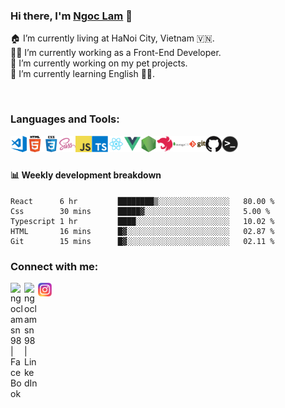 ### Hi there, I'm [Ngoc Lam](https://github.com/ngoclamsn98) 👋

🏠 I’m currently living at HaNoi City, Vietnam 🇻🇳. <br/>
👨‍💻 I’m currently working as a Front-End Developer.<br/>
🔭 I’m currently working on my pet projects.<br/>
🌱 I’m currently learning English 🤦‍♂.<br/>

<br />

### Languages and Tools:

[<img align="left" alt="Visual Studio Code" width="26px" src="https://raw.githubusercontent.com/github/explore/80688e429a7d4ef2fca1e82350fe8e3517d3494d/topics/visual-studio-code/visual-studio-code.png" />][visuastudiocode]
[<img align="left" alt="HTML5" width="26px" src="https://raw.githubusercontent.com/github/explore/80688e429a7d4ef2fca1e82350fe8e3517d3494d/topics/html/html.png" />][html]
[<img align="left" alt="CSS3" width="26px" src="https://raw.githubusercontent.com/github/explore/80688e429a7d4ef2fca1e82350fe8e3517d3494d/topics/css/css.png" />][css]
[<img align="left" alt="Sass" width="26px" src="https://raw.githubusercontent.com/github/explore/80688e429a7d4ef2fca1e82350fe8e3517d3494d/topics/sass/sass.png" />][scss]
[<img align="left" alt="JavaScript" width="26px" src="https://raw.githubusercontent.com/github/explore/80688e429a7d4ef2fca1e82350fe8e3517d3494d/topics/javascript/javascript.png" />][javascript]
[<img align="left" alt="Typescript" width="26px" src="https://raw.githubusercontent.com/devicons/devicon/master/icons/typescript/typescript-original.svg" />][typescript]
[<img align="left" alt="React" width="26px" src="https://raw.githubusercontent.com/github/explore/80688e429a7d4ef2fca1e82350fe8e3517d3494d/topics/react/react.png" />][reactjs]
[<img align="left" alt="Vue" width="26px" src="https://raw.githubusercontent.com/github/explore/80688e429a7d4ef2fca1e82350fe8e3517d3494d/topics/vue/vue.png" />][vuejs]
[<img align="left" alt="Node.js" width="26px" src="https://raw.githubusercontent.com/github/explore/80688e429a7d4ef2fca1e82350fe8e3517d3494d/topics/nodejs/nodejs.png" />][nodejs]
[<img align="left" alt="Nestjs" width="26px" src="https://github.com/nlamsn98/Logo/blob/main/nestjs.png" />][nestjs]
[<img align="left" alt="MongoDB" width="26px" src="https://raw.githubusercontent.com/github/explore/80688e429a7d4ef2fca1e82350fe8e3517d3494d/topics/mongodb/mongodb.png" />][mongodb]
[<img align="left" alt="Git" width="26px" src="https://raw.githubusercontent.com/github/explore/80688e429a7d4ef2fca1e82350fe8e3517d3494d/topics/git/git.png" />][git]
[<img align="left" alt="GitHub" width="26px" src="https://raw.githubusercontent.com/github/explore/78df643247d429f6cc873026c0622819ad797942/topics/github/github.png" />][github]
[<img align="left" alt="Terminal" width="26px" src="https://raw.githubusercontent.com/github/explore/80688e429a7d4ef2fca1e82350fe8e3517d3494d/topics/terminal/terminal.png" />][terminal]

<br />
<br />


#### :bar_chart: Weekly development breakdown

<!--START_SECTION:waka-->
```text
React      6 hr         ████████▒░░░░░░░░░░░░░░░░   80.00 % 
Css        30 mins      █████▓░░░░░░░░░░░░░░░░░░░   5.00 % 
Typescript 1 hr         ████░░░░░░░░░░░░░░░░░░░░░   10.02 % 
HTML       16 mins      █▓░░░░░░░░░░░░░░░░░░░░░░░   02.87 % 
Git        15 mins      █▓░░░░░░░░░░░░░░░░░░░░░░░   02.11 % 
```
<!--END_SECTION:waka-->

### Connect with me:

[<img align="left" alt="ngoclamsn98 | FaceBook" width="22px" src="https://raw.githubusercontent.com/peterthehan/peterthehan/master/assets/facebook.svg" />][facebook]
[<img align="left" alt="ngoclamsn98 | LinkedIn" width="22px" src="https://raw.githubusercontent.com/peterthehan/peterthehan/master/assets/linkedin.svg" />][linkedin]
[<img align="left" alt="ngoclamsn98 | Instagram" width="22px" src="https://github.com/nlamsn98/Logo/blob/main/Instagram_logo_2016.svg.png" />][instagram]


[facebook]: https://www.facebook.com/buingoclam.sn1998
[instagram]: https://www.instagram.com/buingoclam.sn1998/
[linkedin]: https://www.linkedin.com/in/ng%E1%BB%8Dc-l%E1%BA%ABm-350107166/
[visuastudiocode]: https://code.visualstudio.com/
[nodejs]: https://nodejs.org/en/
[nestjs]: https://nestjs.com/
[html]: https://www.w3schools.com/html/
[css]: https://www.w3schools.com/css/default.asp
[scss]: https://sass-lang.com/
[javascript]: https://www.javascript.info/
[typescript]: https://www.typescriptlang.org/
[reactjs]: https://reactjs.org/
[vuejs]: https://vuejs.org/
[mongodb]: https://www.mongodb.com/
[git]: https://git-scm.com/
[github]: https://github.com/
[terminal]: https://dev.to/kymiddleton/reference-guide-common-commands-for-terminal-6no
